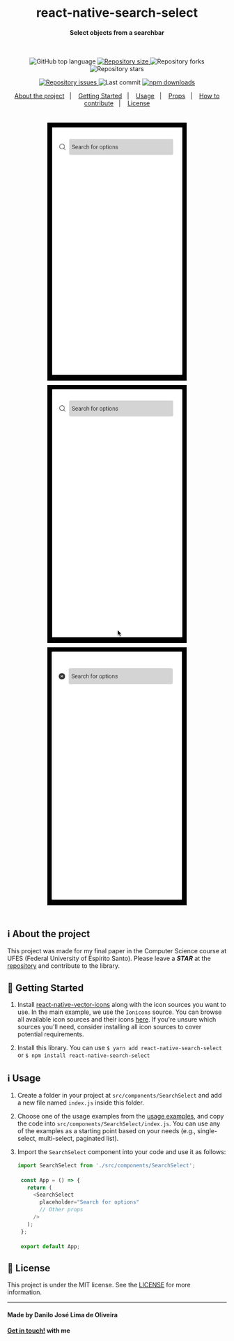 <h1 align="center">
  react-native-search-select
</h1>

<h4 align="center">
  Select objects from a searchbar
</h4>

</br>

<p align="center">
  <img alt="GitHub top language" src="https://img.shields.io/github/languages/top/Danilo-Js/react-native-search-select">

  <a href="https://img.shields.io/github/repo-size/Danilo-Js/react-native-search-select/commits/master">
    <img alt="Repository size" src="https://img.shields.io/github/repo-size/Danilo-Js/react-native-search-select">
  </a>
  
  <img alt="Repository forks" src="https://img.shields.io/github/forks/Danilo-Js/react-native-search-select">
  
  <img alt="Repository stars" src="https://img.shields.io/github/stars/Danilo-Js/react-native-search-select">
</p>

<p align="center">
  <a href="https://img.shields.io/github/issues/Danilo-Js/react-native-search-select/issues">
    <img alt="Repository issues" src="https://img.shields.io/github/issues/Danilo-Js/react-native-search-select">
  </a>

  <img alt="Last commit" src="https://img.shields.io/github/last-commit/Danilo-Js/react-native-search-select">

  <a href="https://www.npmjs.com/package/react-native-react-native-search-bar">
    <img alt="npm downloads" src="https://img.shields.io/npm/dm/react-native-search-select.svg">
  </a>
</p>

<p align="center" direction="row">
<a href="#information_source-about-the-project">About the project</a>&nbsp;&nbsp;&nbsp;|&nbsp;&nbsp;&nbsp;
  <a href="#rocket-getting-started">Getting Started</a>&nbsp;&nbsp;&nbsp;|&nbsp;&nbsp;&nbsp;
  <a href="#information_source-usage">Usage</a>&nbsp;&nbsp;&nbsp;|&nbsp;&nbsp;&nbsp;
  <a href="Docs/Props.md">Props</a>&nbsp;&nbsp;&nbsp;|&nbsp;&nbsp;&nbsp;
  <a href="Docs/HowToContribuite.md">How to contribute</a>&nbsp;&nbsp;&nbsp;|&nbsp;&nbsp;&nbsp;
  <a href="#memo-license">License</a>
</p>

</br>

<div style="text-align: center;">
  <div style="background-color: black; display: inline-block; padding: 10px; margin: 5px;">
    <img alt="Android_SimpleSelect" width="300" src="./Gallery/Android_SimpleSelect.gif">
  </div>
  <div style="background-color: black; display: inline-block; padding: 10px; margin: 5px;">
    <img alt="Android_MultipleObjectsWithCounterAndOptionsOnTop" width="300" src="./Gallery/Android_MultipleObjectsWithCounterAndOptionsOnTop.gif">
  </div>
  <div style="background-color: black; display: inline-block; padding: 10px; margin: 5px;">
    <img alt="Android_PaginatedMultipleObjectsWithCounterAndOptionsOnTop" width="300" src="./Gallery/Android_PaginatedMultipleObjectsWithCounterAndOptionsOnTop.gif">
  </div>
</div>



</br>

## :information_source: About the project

This project was made for my final paper in the Computer Science course at UFES (Federal University of Espírito Santo). Please leave a ***STAR*** at the [repository](https://github.com/Danilo-Js/react-native-search-select) and contribute to the library.

## :rocket: Getting Started

1. Install [react-native-vector-icons](https://github.com/oblador/react-native-vector-icons#installation) along with the icon sources you want to use. In the main example, we use the `Ionicons` source. You can browse all available icon sources and their icons [here](https://oblador.github.io/react-native-vector-icons/). If you're unsure which sources you'll need, consider installing all icon sources to cover potential requirements.

2. Install this library. You can use `$ yarn add react-native-search-select` or `$ npm install react-native-search-select`

## :information_source: Usage

1. Create a folder in your project at `src/components/SearchSelect` and add a new file named `index.js` inside this folder.

2. Choose one of the usage examples from the [usage examples](Docs/UsageExamples.md), and copy the code into `src/components/SearchSelect/index.js`. You can use any of the examples as a starting point based on your needs (e.g., single-select, multi-select, paginated list).

3. Import the `SearchSelect` component into your code and use it as follows:

   ```javascript
   import SearchSelect from './src/components/SearchSelect';

    const App = () => {
      return (
        <SearchSelect
          placeholder="Search for options"
          // Other props 
        />
      );
    };

    export default App;

## :memo: License

This project is under the MIT license. See the [LICENSE](https://github.com/Danilo-Js/react-native-search-select/blob/master/LICENSE) for more information.

---

#### Made by Danilo José Lima de Oliveira

#### [Get in touch!](https://www.linkedin.com/in/danilo-js/) with me

